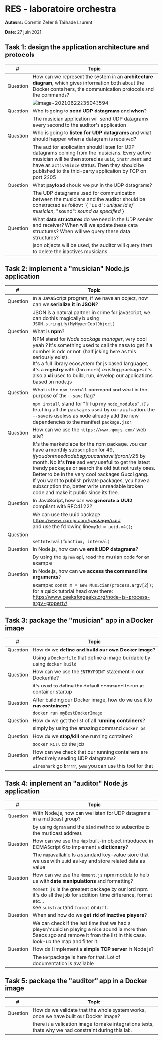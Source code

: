 # RES - laboratoire orchestra

**Auteurs:** Corentin Zeller &  Tailhade Laurent

**Date:** 27 juin 2021



## Task 1: design the application architecture and protocols

| #        | Topic                                                        |
| -------- | ------------------------------------------------------------ |
| Question | How can we represent the system in an **architecture diagram**, which gives information both about the Docker containers, the communication protocols and the commands? |
|          | ![image-20210622235043594](/Users/czeller/Documents/GitHub/Teaching-HEIGVD-RES-2020-Labo-Orchestra/images/01_diagram.png) |
| Question | Who is going to **send UDP datagrams** and **when**?         |
|          | The musician application will send UDP datagrams every second to the auditor's application |
| Question | Who is going to **listen for UDP datagrams** and what should happen when a datagram is received? |
|          | The auditor application should listen for UDP datagrams coming from the musicians. Every active musician will be then stored as `uuid`, `instrument` and have an `activeSince` status. Then they should be published to the thid-party application by TCP on port 2205 |
| Question | What **payload** should we put in the UDP datagrams?         |
|          | The UDP datagrams used for communication between the musicians and the auditor should be constructed as follow: `{ "uuid": _unique id of musician_, "sound": _sound as specified_ } |
| Question | What **data structures** do we need in the UDP sender and receiver? When will we update these data structures? When will we query these data structures? |
|          | json objects will be used, the auditor will query them to delete the inactives musicians |

## Task 2: implement a "musician" Node.js application

| #        | Topic                                                        |
| -------- | ------------------------------------------------------------ |
| Question | In a JavaScript program, if we have an object, how can we **serialize it in JSON**? |
|          | JSON is a natural partner in crime for javascript, we can do this magically b using `JSON.stringify(MyHyperCoolObject)` |
| Question | What is **npm**?                                             |
|          | NPM stand for _Node package manager_, very cool yeah ? It's something used to call the nasa to get if a number is odd or not. (half joking here as this seriously exist).<br />It's a full library ecosystem for js based languages, it's a **registry** with (too much) existing packages it's also a **cli** used to build, run, develop our applications based on node.js |
| Question | What is the `npm install` command and what is the purpose of the `--save` flag? |
|          | `npm install` stand for "fill up my `node_modules`", it's fetching all the packages used by our application. the `--save` is useless as node already add the new dependencies to the manifest `package.json` |
| Question | How can we use the `https://www.npmjs.com/` web site?        |
|          | It's the marketplace for the npm package, you can have a monthly subscription for 49$, if you dont need to debug you can have it for only 25$ by month. No it's **free** and very usefull to get the latest trendy packages or search the old but not rusty ones. Better to be in the very cool packages Gucci gang.<br />If you want to publish private packages, you have a subscription tho, better write unreadable broken code and make it public since its free. |
| Question | In JavaScript, how can we **generate a UUID** compliant with RFC4122? |
|          | We can use the uuid package https://www.npmjs.com/package/uuid<br /> and use the following line`myId = uuid.v4();` |
| Question |                                                              |
|          | `setInterval(function, interval)`                            |
| Question | In Node.js, how can we **emit UDP datagrams**?               |
|          | By using the `dgram` api, read the musian code for an example |
| Question | In Node.js, how can we **access the command line arguments**? |
|          | example: `const m = new Musician(process.argv[2]);` for a quick tutorial head over there: https://www.geeksforgeeks.org/node-js-process-argv-property/ |

## Task 3: package the "musician" app in a Docker image

| #        | Topic                                                        |
| -------- | ------------------------------------------------------------ |
| Question | How do we **define and build our own Docker image**?         |
|          | Using a `Dockerfile` that define a image buildable by using `docker build` |
| Question | How can we use the `ENTRYPOINT` statement in our Dockerfile? |
|          | it's used to define the default command to run at container startup |
| Question | After building our Docker image, how do we use it to **run containers**? |
|          | `docker run myBestDockerImage`                               |
| Question | How do we get the list of all **running containers**?        |
|          | simply by using the amazing command `docker ps`              |
| Question | How do we **stop/kill** one running container?               |
|          | `docker kill` do the job                                     |
| Question | How can we check that our running containers are effectively sending UDP datagrams? |
|          | `wireshark` go brrrrr, yea you can use this tool for that    |

## Task 4: implement an "auditor" Node.js application

| #        | Topic                                                        |
| -------- | ------------------------------------------------------------ |
| Question | With Node.js, how can we listen for UDP datagrams in a multicast group? |
|          | by using `dgram` and the `bind` method to subscribe to the multicast address |
| Question | How can we use the `Map` built-in object introduced in ECMAScript 6 to implement a **dictionary**? |
|          | The `Map`available is a standard key-value store that we use with uuid as key and store related data as value |
| Question | How can we use the `Moment.js` npm module to help us with **date manipulations** and formatting? |
|          | `Moment.js` is the greatest package by our lord npm. it's do all the job for addition, time difference, format etc...<br />see `substract`and `format` or `diff`. |
| Question | When and how do we **get rid of inactive players**?          |
|          | We can check if the last time that we had a player/musician playing a nice sound is more than 5secs ago and remove it from the list in this case. look-up the map and filter it. |
| Question | How do I implement a **simple TCP server** in Node.js?       |
|          | The `Net`package is here for that. Lot of documentation is available |

## Task 5: package the "auditor" app in a Docker image

| #        | Topic                                                        |
| -------- | ------------------------------------------------------------ |
| Question | How do we validate that the whole system works, once we have built our Docker image? |
|          | there is a validation image to make integrations tests, thats why we had constraint during this lab. |
